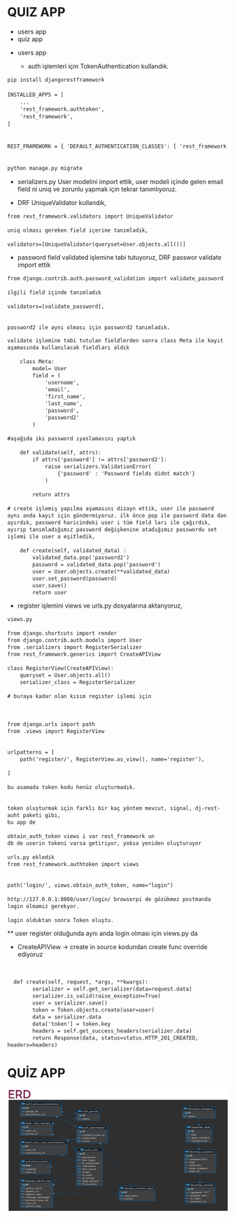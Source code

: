 # QUIZ APP

- users app
- quiz app

* users app

   - auth işlemleri için TokenAuthentication kullandık.

```html
pip install djangorestframework

INSTALLED_APPS = [
    ...
    'rest_framework.authtoken',
    'rest_framework',
]


REST_FRAMEWORK = { 'DEFAULT_AUTHENTICATION_CLASSES': [ 'rest_framework.authentication.TokenAuthentication' ] }


python manage.py migrate

```

- serializers.py User modelini import ettik, user modeli içinde gelen email field ni uniq ve zorunlu yapmak için tekrar tanımlıyoruz. 

- DRF UniqueValidator kullandık,

```
from rest_framework.validators import UniqueValidator

uniq olması gereken field içerine tanımladık,

validators=[UniqueValidator(queryset=User.objects.all())]

```

- password field validated işlemine tabi tutuyoruz, DRF passwor validate import ettik


```
from django.contrib.auth.password_validation import validate_password
 
ilgili field içinde tanımladık

validators=[validate_password],


password2 ile aynı olması için password2 tanımladık.
```



```
validate işlemine tabi tutulan fieldlerden sonra class Meta ile kayıt aşamasında kullanılacak fieldları aldık

    class Meta:
        model= User
        field = (
            'username',
            'email',
            'first_name',
            'last_name',
            'password',
            'password2'
        )

#aşağıda iki password ıyaslamasını yaptık

    def validate(self, attrs):
        if attrs['password'] != attrs['password2']:
            raise serializers.ValidationError(
                {'password' : 'Password fields didnt match'}
            )     

        return attrs

# create işlemiş yapılma aşamasını dizayn ettik, user ile password aynı anda kayıt için göndermiyoruz. ilk önce pop ile password data dan ayırdık, password haricindeki user i tüm field ları ile çağırdık, ayırıp tanımladığımız password değişkenine atadığımız passwordu set işlemi ile user a eşitledik, 

    def create(self, validated_data) :
        validated_data.pop('password2')
        password = validated_data.pop('password')
        user = User.objects.create(**validated_data)
        user.set_password(password)
        user.save()
        return user 

```

* register işlemini views ve urls.py dosyalarına aktarıyoruz,


```
views.py

from django.shortcuts import render
from django.contrib.auth.models import User
from .serializers import RegisterSerializer
from rest_framework.generics import CreateAPIView

class RegisterView(CreateAPIView):
    queryset = User.objects.all()
    serializer_class = RegisterSerializer

# buraya kadar olan kısım register işlemi için 



from django.urls import path
from .views import RegisterView


urlpatterns = [
    path('register/', RegisterView.as_view(), name='register'),

]

bu asamada token kodu henüz oluşturmadık.


token oluşturmak için farklı bir kaç yöntem mevcut, signal, dj-rest-auht paketi gibi,
bu app de

obtain_auth_token views i var rest_framework un
db de userin tokeni varsa getiriyor, yoksa yeniden oluşturuyor

urls.py ekledik
from rest_framework.authtoken import views


path('login/', views.obtain_auth_token, name="login")

http://127.0.0.1:8000/user/login/ browserpi de gözükmez postmanda login olmamız gerekyor.

login olduktan sonra Token oluştu.
```

** user register olduğunda aynı anda login olması için views.py da 

   - CreateAPIView -> create in source kodundan create func override ediyoruz

```


  def create(self, request, *args, **kwargs):
        serializer = self.get_serializer(data=request.data)
        serializer.is_valid(raise_exception=True)
        user = serializer.save()
        token = Token.objects.create(user=user)
        data = serializer.data
        data['token'] = token.key
        headers = self.get_success_headers(serializer.data)
        return Response(data, status=status.HTTP_201_CREATED, headers=headers)

```


# QUİZ APP

<img src='/erd.png'>



